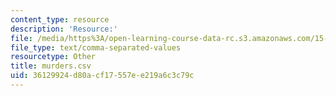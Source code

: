 ```yaml
---
content_type: resource
description: 'Resource:'
file: /media/https%3A/open-learning-course-data-rc.s3.amazonaws.com/15-071-the-analytics-edge-spring-2017/36129924d80acf17557ee219a6c3c79c_murders.csv
file_type: text/comma-separated-values
resourcetype: Other
title: murders.csv
uid: 36129924-d80a-cf17-557e-e219a6c3c79c
---
```

